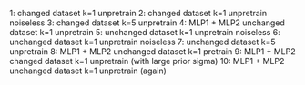 1: changed dataset k=1 unpretrain
2: changed dataset k=1 unpretrain noiseless
3: changed dataset k=5 unpretrain
4: MLP1 + MLP2 unchanged dataset k=1 unpretrain
5: unchanged dataset k=1 unpretrain noiseless
6: unchanged dataset k=1 unpretrain noiseless
7: unchanged dataset k=5 unpretrain
8: MLP1 + MLP2 unchanged dataset k=1 pretrain
9: MLP1 + MLP2 changed dataset k=1 unpretrain (with large prior sigma)
10: MLP1 + MLP2 unchanged dataset k=1 unpretrain (again)